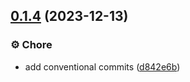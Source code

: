 

## [0.1.4](https://github.com/renatomoor/unocss-preset-fluid/compare/0.1.3...0.1.4) (2023-12-13)


### ⚙️ Chore

* add conventional commits ([d842e6b](https://github.com/renatomoor/unocss-preset-fluid/commit/d842e6b55c4fa97353d9f3f1c1121e494b47ebcd))
